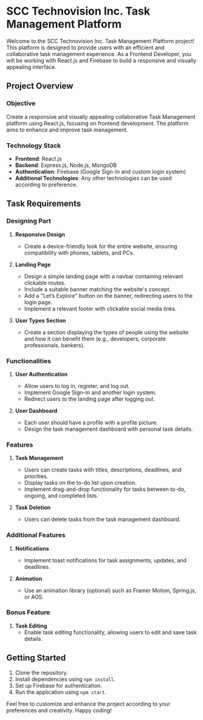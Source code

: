# SCC Technovision Inc. Task Management Platform

Welcome to the SCC Technovision Inc. Task Management Platform project! This platform is designed to provide users with an efficient and collaborative task management experience. As a Frontend Developer, you will be working with React.js and Firebase to build a responsive and visually appealing interface.

## Project Overview

### Objective

Create a responsive and visually appealing collaborative Task Management platform using React.js, focusing on frontend development. The platform aims to enhance and improve task management.

### Technology Stack

- **Frontend**: React.js
- **Backend**: Express.js, Node.js, MongoDB
- **Authentication**: Firebase (Google Sign-In and custom login system)
- **Additional Technologies**: Any other technologies can be used according to preference.

## Task Requirements

### Designing Part

1. **Responsive Design**
   - Create a device-friendly look for the entire website, ensuring compatibility with phones, tablets, and PCs.

2. **Landing Page**
   - Design a simple landing page with a navbar containing relevant clickable routes.
   - Include a suitable banner matching the website's concept.
   - Add a "Let’s Explore" button on the banner, redirecting users to the login page.
   - Implement a relevant footer with clickable social media links.

3. **User Types Section**
   - Create a section displaying the types of people using the website and how it can benefit them (e.g., developers, corporate professionals, bankers).

### Functionalities

1. **User Authentication**
   - Allow users to log in, register, and log out.
   - Implement Google Sign-In and another login system.
   - Redirect users to the landing page after logging out.

2. **User Dashboard**
   - Each user should have a profile with a profile picture.
   - Design the task management dashboard with personal task details.

### Features

1. **Task Management**
   - Users can create tasks with titles, descriptions, deadlines, and priorities.
   - Display tasks on the to-do list upon creation.
   - Implement drag-and-drop functionality for tasks between to-do, ongoing, and completed lists.

2. **Task Deletion**
   - Users can delete tasks from the task management dashboard.

### Additional Features

1. **Notifications**
   - Implement toast notifications for task assignments, updates, and deadlines.

2. **Animation**
   - Use an animation library (optional) such as Framer Motion, Spring.js, or AOS.

### Bonus Feature

1. **Task Editing**
   - Enable task editing functionality, allowing users to edit and save task details.

## Getting Started

1. Clone the repository.
2. Install dependencies using `npm install`.
3. Set up Firebase for authentication.
4. Run the application using `npm start`.

Feel free to customize and enhance the project according to your preferences and creativity. Happy coding!
